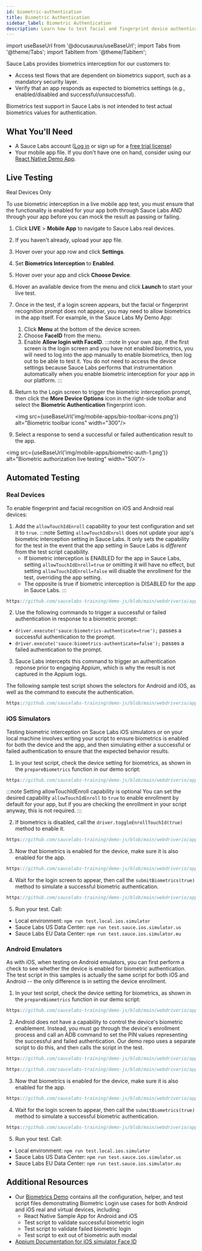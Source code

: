 ```yaml
---
id: biometric-authentication
title: Biometric Authentication
sidebar_label: Biometric Authentication
description: Learn how to test facial and fingerprint device authentication.
---
```


import useBaseUrl from '@docusaurus/useBaseUrl';
import Tabs from '@theme/Tabs';
import TabItem from '@theme/TabItem';

Sauce Labs provides biometrics interception for our customers to:

* Access test flows that are dependent on biometrics support, such as a mandatory security layer.
* Verify that an app responds as expected to biometrics settings (e.g., enabled/disabled and successful/unsuccessful).

Biometrics test support in Sauce Labs is not intended to test actual biometrics values for authentication.


## What You'll Need
* A Sauce Labs account ([Log in](https://accounts.saucelabs.com/am/XUI/#login/) or sign up for a [free trial license](https://saucelabs.com/sign-up))
* Your mobile app file. If you don't have one on hand, consider using our [React Native Demo App](https://github.com/saucelabs/my-demo-app-rn/releases).


## Live Testing

<p><span className="sauceDBlue">Real Devices Only</span></p>

To use biometric interception in a live mobile app test, you must ensure that the functionality is enabled for your app both through Sauce Labs AND through your app before you can mock the result as passing or failing.

1. Click **LIVE** > **Mobile App** to navigate to Sauce Labs real devices.
1. If you haven't already, upload your app file.
1. Hover over your app row and click **Settings**.
1. Set **Biometrics Interception** to **Enabled**.
1. Hover over your app and click **Choose Device**.
1. Hover an available device from the menu and click **Launch** to start your live test.
1. Once in the test, if a login screen appears, but the facial or fingerprint recognition prompt does not appear, you may need to allow biometrics in the app itself. For example, in the Sauce Labs My Demo App:
    1. Click **Menu** at the bottom of the device screen.
    1. Choose **FaceID** from the menu.
    1. Enable **Allow login with FaceID**.
    :::note
    In your own app, if the first screen is the login screen and you have not enabled biometrics, you will need to log into the app manually to enable biometrics, then log out to be able to test it. You do not need to access the device settings because Sauce Labs performs that instrumentation automatically when you enable biometric interception for your app in our platform.
    :::
1. Return to the Login screen to trigger the biometric interception prompt, then click the **More Device Options** icon in the right-side toolbar and select the **Biometric Authentication** fingerprint icon.

    <img src={useBaseUrl('img/mobile-apps/bio-toolbar-icons.png')} alt="Biometric toolbar icons" width="300"/>

1. Select a response to send a successful or failed authentication result to the app.  

<img src={useBaseUrl('img/mobile-apps/biometric-auth-1.png')} alt="Biometric authorization live testing" width="500"/>



## Automated Testing

### Real Devices

To enable fingerprint and facial recognition on iOS and Android real devices:

1. Add the `allowTouchIdEnroll` capability to your test configuration and set it to `true`.
  :::note
  Setting `allowTouchIdEnroll` does not update your app's biometric interception setting in Sauce Labs. It only sets the capability for the test in the event that the app setting in Sauce Labs is _different_ from the test script capability.
    * If biometric interception is ENABLED for the app in Sauce Labs, setting `allowTouchIdEnroll=true` or omitting it will have no effect, but setting `allowTouchIdEnroll=false` will disable the enrollment for the test, overriding the app setting.
    * The opposite is true if biometric interception is DISABLED for the app in Sauce Labs.
  :::

  ```js reference title="JavaScript iOS Capabilities Example"
  https://github.com/saucelabs-training/demo-js/blob/main/webdriverio/appium-app/examples/biometric-login/test/configs/wdio.ios.sauce.rdc.conf.ts#L33
  ```

2. Use the following commands to trigger a successful or failed authentication in response to a biometric prompt:
  * `driver.execute('sauce:biometrics-authenticate=true');` passes a successful authentication to the prompt.
  * `driver.execute('sauce:biometrics-authenticate=false');` passes a failed authentication to the prompt.
3. Sauce Labs intercepts this command to trigger an authentication reponse prior to engaging Appium, which is why the result is not captured in the Appium logs.

The following sample test script shows the selectors for Android and iOS, as well as the command to execute the authentication.

```js reference title="JS-Demo Biometrics Test Sample"
https://github.com/saucelabs-training/demo-js/blob/main/webdriverio/appium-app/examples/biometric-login/test/specs/biometrics.rdc.spec.ts#L25-L41
```


### iOS Simulators

Testing biometric interception on Sauce Labs iOS simulators or on your local machine involves writing your script to ensure biometrics is enabled for both the device and the app, and then simulating either a successful or failed authentication to ensure that the expected behavior results.

1. In your test script, check the device setting for biometrics, as shown in the `prepareBiometrics` function in our demo script:

  ```js reference title="WebdriverIO Biometrics Check Sample"
  https://github.com/saucelabs-training/demo-js/blob/main/webdriverio/appium-app/examples/biometric-login/test/specs/biometrics.emusim.spec.ts#L10-L31
  ```

  :::note Setting allowTouchIdEnroll capability is optional
  You can set the desired capability `allowTouchIdEnroll` to `true` to enable enrollment by default for your app, but if you are checking the enrollment in your script anyway, this is not required.
  :::

2. If biometrics is disabled, call the `driver.toggleEnrollTouchId(true)` method to enable it.

  ```js reference title="WebdriverIO Toggle Biometrics Sample"
  https://github.com/saucelabs-training/demo-js/blob/main/webdriverio/appium-app/examples/biometric-login/test/specs/biometrics.emusim.spec.ts#L33-L41
  ```

3. Now that biometrics is enabled for the device, make sure it is also enabled for the app.

  ```js reference title="WebdriverIO Enable Biometrics in App"
  https://github.com/saucelabs-training/demo-js/blob/main/webdriverio/appium-app/examples/biometric-login/test/specs/biometrics.emusim.spec.ts#L48-L49
  ```

4. Wait for the login screen to appear, then call the `submitBiometrics(true)` method to simulate a successful biometric authentication.

  ```js reference title="WebdriverIO Submit Bio Auth Sample"
  https://github.com/saucelabs-training/demo-js/blob/main/webdriverio/appium-app/examples/biometric-login/test/specs/biometrics.emusim.spec.ts#L60-L71
  ```

5. Run your test. Call:
  * Local environment: `npm run test.local.ios.simulator`
  * Sauce Labs US Data Center: `npm run test.sauce.ios.simulator.us`
  * Sauce Labs EU Data Center: `npm run test.sauce.ios.simulator.eu`



### Android Emulators

As with iOS, when testing on Android emulators, you can first perform a check to see whether the device is enabled for biometric authentication. The test script in this samples is actually the same script for both iOS and Android -- the only difference is in setting the device enrollment.

1. In your test script, check the device setting for biometrics, as shown in the `prepareBiometrics` function in our demo script:

  ```js reference title="WebdriverIO Biometrics Check Sample"
  https://github.com/saucelabs-training/demo-js/blob/main/webdriverio/appium-app/examples/biometric-login/test/specs/biometrics.emusim.spec.ts#L10-L31
  ```
2. Android does not have a capability to control the device's biometric enablement. Instead, you must go through the device's enrollment process and call an ADB command to set the PIN values representing the successful and failed authentication. Our demo repo uses a separate script to do this, and then calls the script in the test.

  ```js reference title'"AndroidSettings Biometric Enrollment Script Sample"
  https://github.com/saucelabs-training/demo-js/blob/main/webdriverio/appium-app/examples/biometric-login/test/screen-objects/AndroidSettings.ts#L87-L105
  ```

  ```js reference title="Enable Device Biometrics in Test Sample"
  https://github.com/saucelabs-training/demo-js/blob/main/webdriverio/appium-app/examples/biometric-login/test/specs/biometrics.emusim.spec.ts#L42-L46
  ```

3. Now that biometrics is enabled for the device, make sure it is also enabled for the app.

  ```js reference title="WebdriverIO Enable Biometrics in App"
  https://github.com/saucelabs-training/demo-js/blob/main/webdriverio/appium-app/examples/biometric-login/test/specs/biometrics.emusim.spec.ts#L48-L49
  ```

4. Wait for the login screen to appear, then call the `submitBiometrics(true)` method to simulate a successful biometric authentication.

  ```js reference title="WebdriverIO Submit Bio Auth Sample"
  https://github.com/saucelabs-training/demo-js/blob/main/webdriverio/appium-app/examples/biometric-login/test/specs/biometrics.emusim.spec.ts#L60-L71
  ```

5. Run your test. Call:
  * Local environment: `npm run test.local.ios.simulator`
  * Sauce Labs US Data Center: `npm run test.sauce.ios.simulator.us`
  * Sauce Labs EU Data Center: `npm run test.sauce.ios.simulator.eu`


## Additional Resources
* Our [Biometrics Demo](https://github.com/saucelabs-training/demo-js/tree/main/webdriverio/appium-app/examples/biometric-login) contains all the configuration, helper, and test script files demonstrating Biometric Login use cases for both Android and iOS real and virtual devices, including:
    * React Native Sample App for Android and iOS
    * Test script to validate successful biometric login
    * Test script to validate failed biometric login
    * Test script to exit out of biometric auth modal
* [Appium Documentation for iOS simulator Face ID](https://github.com/appium/appium-xcuitest-driver/blob/master/docs/touch-id.md)
